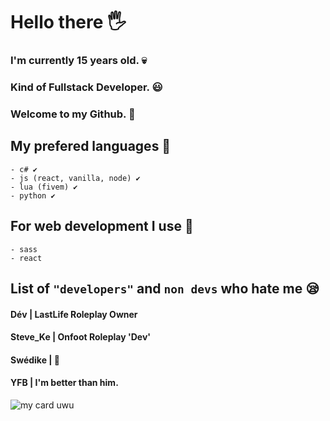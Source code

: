 # Hello there 🖐
### I'm currently 15 years old. 💀
### Kind of **Fullstack** Developer. 😃
### Welcome to my Github. 🥇
## My prefered languages 📔
```
- c# ✔
- js (react, vanilla, node) ✔
- lua (fivem) ✔
- python ✔
```
## For web development I use 📔
```
- sass
- react
```
## List of `"developers"` and `non devs` who hate me 😪
#### **Dév** | LastLife Roleplay Owner<br>
#### **Steve_Ke** | Onfoot Roleplay 'Dev'<br>
#### **Swédike** | 🐀<br>
#### **YFB** | I'm better than him.<br>

![my card uwu](https://github-readme-stats.vercel.app/api?username=lathlaszlo&show_icons=true&border_radius=20&title_color=ffffff&hide_border=true&text_color=d9d9d9&bg_color=070707&icon_color=d4d4d4)
